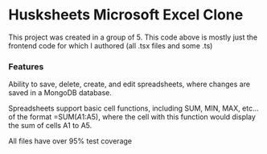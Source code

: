 # Husksheets Microsoft Excel Clone

This project was created in a group of 5. This code above is mostly just the frontend code for which I authored (all .tsx files and some .ts)

### Features

Ability to save, delete, create, and edit spreadsheets, where changes are saved in a MongoDB database. 

Spreadsheets support basic cell functions, including SUM, MIN, MAX, etc... of the format =SUM($A1:$A5), where the cell with this function would display the sum of cells A1 to A5. 

All files have over 95% test coverage
